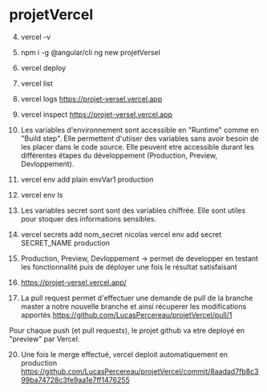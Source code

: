 # projetVercel

4. vercel -v

5. npm i -g @angular/cli
ng new projetVersel

6. vercel deploy

7. vercel list

8. vercel logs https://projet-versel.vercel.app

9. vercel inspect https://projet-versel.vercel.app

10. Les variables d'environnement sont accessible en "Runtime" comme en "Build step". Elle permettent d'utiiser des variables sans
avoir besoin de les placer dans le code source. Elle peuvent etre accessible durant les différentes étapes du développement (Production,
Preview, Devloppement).

11. vercel env add plain envVar1 production 

12. vercel env ls

13. Les variables secret sont sont des variables chiffrée. Elle sont utiles pour stoquer des informations sensibles.

15. vercel secrets add nom_secret nicolas
    vercel env add secret SECRET_NAME production

16. Production, Preview, Devloppement -> permet de developper en testant les fonctionnalité puis de déployer une fois le résultat satisfaisant

18. https://projet-versel.vercel.app/

19. La pull request permet d'effectuer une demande de pull de la branche master a notre nouvelle branche et ainsi récuperer les
modifications apportés
https://github.com/LucasPercereau/projetVercel/pull/1

Pour chaque push (et pull requests), le projet github va etre deployé en "preview" par Vercel.

20. Une fois le merge effectué, vercel deploit automatiquement en production 
https://github.com/LucasPercereau/projetVercel/commit/8aadad7fb8c399ba74728c3fe9aa1e7ff1476255
